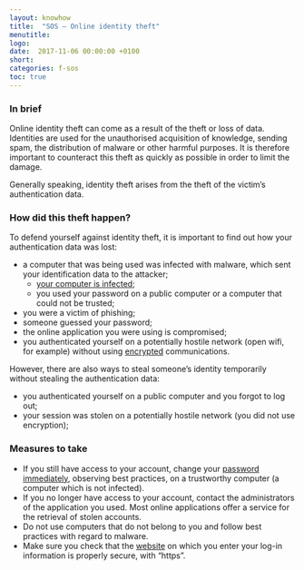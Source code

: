 ```yaml
---
layout: knowhow
title:  "SOS – Online identity theft"
menutitle:
logo:
date:  2017-11-06 00:00:00 +0100
short:
categories: f-sos
toc: true
---
```


<h3 class="titre-page">In brief</h3>
Online identity theft can come as a result of the theft or loss of data. Identities are used for the unauthorised acquisition of knowledge, sending spam, the distribution of malware or other harmful purposes. It is therefore important to counteract this theft as quickly as possible in order to limit the damage.

Generally speaking, identity theft arises from the theft of the victim’s authentication data.

<h3 class="titre-page">How did this theft happen?</h3>
To defend yourself against identity theft, it is important to find out how your authentication data was lost:

* a computer that was being used was infected with malware, which sent your identification data to the attacker;
  * [your computer is infected]({{site.url}}/knowhow/sos/IThinkMyComputerInfected.html);
  * you used your password on a public computer or a computer that could not be trusted;
* you were a victim of phishing;
* someone guessed your password;
* the online application you were using is compromised;
* you authenticated yourself on a potentially hostile network (open wifi, for example) without using [encrypted]({{site.url}}/knowhow/cisoapproach/SecurityPolicy-SystemDevelopmentAndMaintenance.html#encryption) communications.

However, there are also ways to steal someone’s identity temporarily without stealing the authentication data:

* you authenticated yourself on a public computer and you forgot to log out;
* your session was stolen on a potentially hostile network (you did not use encryption);

<h3 class="titre-page">Measures to take</h3>

* If you still have access to your account, change your [password immediately]({{site.url}}/knowhow/glossary/Passwords.html), observing best practices, on a trustworthy computer (a computer which is not infected).
* If you no longer have access to your account, contact the administrators of the application you used. Most online applications offer a service for the retrieval of stolen accounts.
* Do not use computers that do not belong to you and follow best practices with regard to malware.
* Make sure you check that the [website]({{site.url}}/knowhow/glossary/MaliciousWebsites.html) on which you enter your log-in information is properly secure, with “https”.
